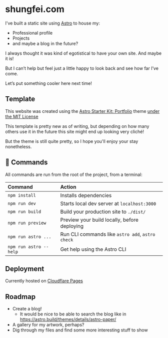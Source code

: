 # shungfei.com

I've built a static site using [Astro](https://astro.build) to house my:

-   Professional profile
-   Projects
-   and maybe a blog in the future?

I always thought it was kind of egotistical to have your own site. And maybe it is!

But I can’t help but feel just a little happy to look back and see how far I’ve come.

Let’s put something cooler here next time!

## Template

This website was created using the [Astro Starter Kit: Portfolio](https://github.com/withastro/astro/tree/main/examples/portfolio) theme [under the MIT License](./COPYRIGHT.txt)

This template is pretty new as of writing, but depending on how many others use it in the future this site might end up looking very cliché!

But the theme is still quite pretty, so I hope you'll enjoy your stay nonetheless.

## 🧞 Commands

All commands are run from the root of the project, from a terminal:

| Command                | Action                                           |
| :--------------------- | :----------------------------------------------- |
| `npm install`          | Installs dependencies                            |
| `npm run dev`          | Starts local dev server at `localhost:3000`      |
| `npm run build`        | Build your production site to `./dist/`          |
| `npm run preview`      | Preview your build locally, before deploying     |
| `npm run astro ...`    | Run CLI commands like `astro add`, `astro check` |
| `npm run astro --help` | Get help using the Astro CLI                     |

## Deployment

Currently hosted on [Cloudflare Pages](https://developers.cloudflare.com/pages/)

## Roadmap

-   Create a blog!
    -   It would be nice to be able to search the blog like in https://astro.build/themes/details/astro-paper/
-   A gallery for my artwork, perhaps?
-   Dig through my files and find some more interesting stuff to show
